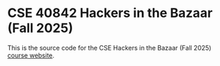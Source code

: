 # CSE 40842 Hackers in the Bazaar (Fall 2025)

This is the source code for the CSE Hackers in the Bazaar (Fall
2025) [course website](http://pnutz.h4x0r.space/courses/cse.40842.fa25/).
